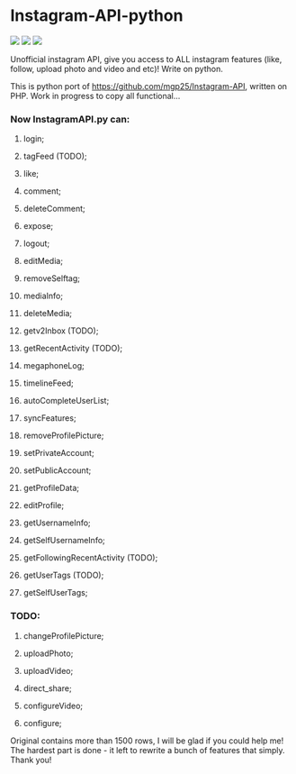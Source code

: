 # Instagram-API-python
<img src="https://img.shields.io/badge/coverege-15%25-yellow.svg">
<img src="https://img.shields.io/badge/version-b%200.01-orange.svg">
<a href="https://www.paypal.com/cgi-bin/webscr?cmd=_donations&business=UM6L3YJENAQZ6&lc=US&item_name=InstaBot%2epy&currency_code=USD&bn=PP%2dDonationsBF%3abtn_donate_LG%2egif%3aNonHosted" title="Support project"><img src="https://img.shields.io/badge/Support%20project-paypal-brightgreen.svg"></a>

Unofficial instagram API, give you access to ALL instagram features (like, follow, upload photo and video and etc)! Write on python.

This is python port of https://github.com/mgp25/Instagram-API, written on PHP. Work in progress to copy all functional...

### Now InstagramAPI.py can:

1) login;

2) tagFeed (TODO);

3) like;

4) comment;

5) deleteComment;

6) expose;

7) logout;

8) editMedia;

9) removeSelftag;

10) mediaInfo;

11) deleteMedia;

12) getv2Inbox (TODO);

13) getRecentActivity (TODO);

14) megaphoneLog;

15) timelineFeed;

16) autoCompleteUserList;

17) syncFeatures;

18) removeProfilePicture;

19) setPrivateAccount;

20) setPublicAccount;

21) getProfileData;

22) editProfile;

23) getUsernameInfo;

24) getSelfUsernameInfo;

25) getFollowingRecentActivity (TODO);

26) getUserTags (TODO);

27) getSelfUserTags;

### TODO:

1) changeProfilePicture;

2) uploadPhoto;

3) uploadVideo;

4) direct_share;

5) configureVideo;

6) configure;

Original contains more than 1500 rows, I will be glad if you could help me! The hardest part is done - it left to rewrite a bunch of features that simply. Thank you!
